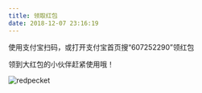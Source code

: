 ```yaml
---
title: 领取红包
date: 2018-12-07 23:16:19
---
```


使用支付宝扫码，或打开支付宝首页搜“607252290”领红包

领到大红包的小伙伴赶紧使用哦！

![redpecket](http://wxnacy-img.oss-cn-beijing.aliyuncs.com/common/2018/WechatIMG118.png)
